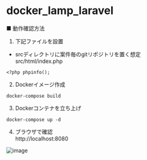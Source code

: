 # docker_lamp_laravel

■ 動作確認方法
1. 下記ファイルを設置 
* srcディレクトリに案件毎のgitリポジトリを置く想定  
src/html/index.php
```
<?php phpinfo();
```

2. Dockerイメージ作成
```
docker-compose build
```

3. Dockerコンテナを立ち上げ
```
docker-compose up -d
```

4. ブラウザで確認  
http://localhost:8080

![image](https://user-images.githubusercontent.com/2200168/139213663-d0b20a8d-2c57-4bc7-9a61-6d21d9ccc586.png)

